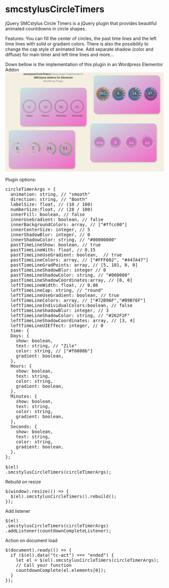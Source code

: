 # smcstylusCircleTimers
jQuery SMCstylus Circle Timers is a jQuery plugin that provides beautiful animated countdowns in circle shapes.

Features: You can fill the center of circles, the past time lines and the left time lines with solid or gradient colors. There is also the possibility to change the cap style of animated line. Add separate shadow (color and diffuse) for main timer and left time lines and more...

Down bellow is the implementation of this plugin in an Wordpress Elementor Addon
<a href="https://github.com/smcstylus/smcstylus-Addons-for-Elementor" title="SMCstylus Addons for Elementor">
  <img src="smcstylusCircleTimers.jpg" alt="smcstylusCircleTimers">
</a>

Plugin options:
<pre>
circleTimerArgs = {
  animation: string, // "smooth"
  direction: string, // "Booth"
  labelSize: float, // (10 / 100)
  numberSize:float, // (28 / 100)
  innerFill: boolean, // false
  innerUseGradient: boolean, // false
  innerBackgroundColors: array, // ["#ffcc00"]
  innerCenterSize: integer, // 5
  innerShadowBlur: integer, // 0
  innerShadowColor: string, // "#00000000"
  pastTimeLineShow: boolean, // true
  pastTimeLineWith: float, // 0.15
  pastTimeLineUseGradient: boolean,  // true
  pastTimeLineColors: array, // ["#FFF602", "#447A47"]
  pastTimeLineGradPoints: array, // [5, 101, 0, 0]
  pastTimeLineShadowBlur: integer // 0
  pastTimeLineShadowColor: string, // "#000000"
  pastTimeLineShadowCoordinates:array, // [0, 0]
  leftTimeLineWidth: float, // 0.08
  leftTimeLineCap: string, // "round" 
  leftTimeLineUseGradient: boolean, // true
  leftTimeLineColors: array, // ["#72B96F","#B9B76F"]
  leftTimeLineIndividualColors:boolean, // false
  leftTimeLineShadowBlur: integer, // 3
  leftTimeLineShadowColor: string, // "#262F2F"
  leftTimeLineShadowCoordinates: array, // [3, 4]
  leftTimeLineUIEffect: integer, // 0
  time: {
  Days: {
    show: boolean,
    text: string, // "Zile"
    color: string, // ["#f6008b"]
    gradient: boolean,
  },
  Hours: {
    show: boolean,
    text: string,
    color: string,
    gradient: boolean,
  },
  Minutes: {
    show: boolean,
    text: string,
    color: string,
    gradient: boolean,
  },
  Seconds: {
    show: boolean,
    text: string,
    color: string,
    gradient: boolean,
  },
};

$(el)
.smcstylusCircleTimers(circleTimerArgs);         
</pre>  
  Rebuild on resize
<pre>
$(window).resize(() => {
  $(el).smcstylusCircleTimers().rebuild();
});
</pre>
  Add listener
<pre>
$(el)
.smcstylusCircleTimers(circleTimerArgs)
.addListener(countdownCompleteListener);       
</pre>
 Action on document load
<pre>
$(document).ready(() => {
  if ($(el).data("tc-act") === "ended") {
    let el = $(el).smcstylusCircleTimers(circleTimerArgs);
    // Call your function
    countdownComplete(el.elements[0]);
  }
});
</pre>
            
